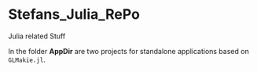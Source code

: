 # Stefans_Julia_RePo
Julia related Stuff

In the folder **AppDir** are two projects for standalone applications based on `GLMakie.jl`.
